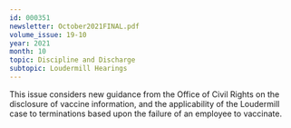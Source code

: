 ```yaml
---
id: 000351
newsletter: October2021FINAL.pdf
volume_issue: 19-10
year: 2021
month: 10
topic: Discipline and Discharge
subtopic: Loudermill Hearings
---
```


This issue considers new guidance from the Office of Civil Rights on the disclosure of vaccine information, and the applicability of the Loudermill case to terminations based upon the failure of an employee to vaccinate.